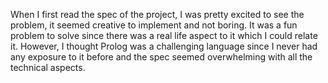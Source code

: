 When I first read the spec of the project, I was pretty excited to see the problem, it seemed creative to implement and not boring. It was a fun problem to solve since there was a real life aspect to it which I could relate it. However, I thought Prolog was a challenging language since I never had any exposure to it before and the spec seemed overwhelming with all the technical aspects. 
